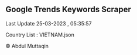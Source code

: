 

## Google Trends Keywords Scraper 
 
Last Update 25-03-2023 , 05:35:57

Country List :
VIETNAM.json



© Abdul Muttaqin 
